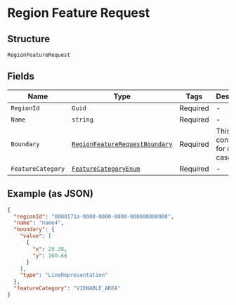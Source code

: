 
# Region Feature Request

## Structure

`RegionFeatureRequest`

## Fields

| Name | Type | Tags | Description |
|  --- | --- | --- | --- |
| `RegionId` | `Guid` | Required | - |
| `Name` | `string` | Required | - |
| `Boundary` | [`RegionFeatureRequestBoundary`](../../doc/models/containers/region-feature-request-boundary.md) | Required | This is a container for one-of cases. |
| `FeatureCategory` | [`FeatureCategoryEnum`](../../doc/models/feature-category-enum.md) | Required | - |

## Example (as JSON)

```json
{
  "regionId": "0000171a-0000-0000-0000-000000000000",
  "name": "name4",
  "boundary": {
    "value": [
      {
        "x": 29.38,
        "y": 160.66
      }
    ],
    "type": "LineRepresentation"
  },
  "featureCategory": "VIEWABLE_AREA"
}
```

